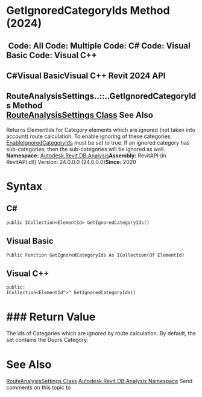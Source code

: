 # GetIgnoredCategoryIds Method (2024)

﻿
 Code: All Code: Multiple Code: C# Code: Visual Basic Code: Visual C++   
---  
C#Visual BasicVisual C++
Revit 2024 API  
---  
RouteAnalysisSettings..::..GetIgnoredCategoryIds Method   
[RouteAnalysisSettings Class](e6742b6a-9c35-5344-736b-7bf9af6f4254.md "RouteAnalysisSettings Class") See Also  
---  
Returns ElementIds for Category elements which are ignored (not taken into account) route calculation. To enable ignoring of these categories, [EnableIgnoredCategoryIds](c146653a-ed81-ee52-7102-a6c2ad8a4d7c.md "EnableIgnoredCategoryIds Property") must be set to true. If an ignored category has sub-categories, then the sub-categories will be ignored as well. 
**Namespace:** [Autodesk.Revit.DB.Analysis](958e2e12-587d-f188-5d7b-f13d7dbfdf48.md "Autodesk.Revit.DB.Analysis Namespace")**Assembly:** RevitAPI (in RevitAPI.dll) Version: 24.0.0.0 (24.0.0.0)**Since:** 2020 
# Syntax
C#  
---  
```text
public ICollection<ElementId> GetIgnoredCategoryIds()
```
  
Visual Basic  
---  
```text
Public Function GetIgnoredCategoryIds As ICollection(Of ElementId)
```
  
Visual C++  
---  
```text
public:
ICollection<ElementId^>^ GetIgnoredCategoryIds()
```
  
# ### Return Value
The ids of Categories which are ignored by route calculation. By default, the set contains the Doors Category. 
# See Also
[RouteAnalysisSettings Class](e6742b6a-9c35-5344-736b-7bf9af6f4254.md "RouteAnalysisSettings Class")
[Autodesk.Revit.DB.Analysis Namespace](958e2e12-587d-f188-5d7b-f13d7dbfdf48.md "Autodesk.Revit.DB.Analysis Namespace")
Send comments on this topic to 